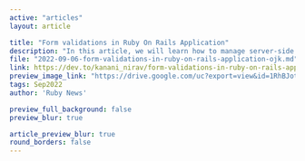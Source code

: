 ```yaml
---
active: "articles"
layout: article

title: "Form validations in Ruby On Rails Application"
description: "In this article, we will learn how to manage server-side and client-side form validations according to our requirements and how we manage this at the application level."
file: "2022-09-06-form-validations-in-ruby-on-rails-application-ojk.md"
link: https://dev.to/kanani_nirav/form-validations-in-ruby-on-rails-application-ojk
preview_image_link: "https://drive.google.com/uc?export=view&id=1RhBJot_rlNGPL7iR7ds0OWfU7CSnn3l3"
tags: Sep2022
author: 'Ruby News'

preview_full_background: false
preview_blur: true

article_preview_blur: true
round_borders: false
---
```

